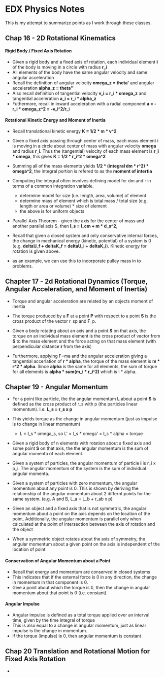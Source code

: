 # EDX Physics Notes

This is my attempt to summarize points as I work through these classes.

## Chap 16 - 2D Rotational Kinematics

#### Rigid Body / Fixed Axis Rotation
  - Given a rigid body and a fixed axis of rotation, each individual element **i** of the body is moving in a circle with radius **r_i**
  - All elements of the body have the same angular velocity and same angular acceleration
  - Recall the definition of angular velocity **omega_z = theta'** and angular acceleration **alpha_z = theta''**
  - Also recall definition of tangential velocity **v_i = r_i * omega_z** and tangential acceleration **a_i = r_i * alpha_z**
  - Futhermore, recall in inward acceleration with a radial component **a = -r_i * omega_z^2 = -v_i^2/r_i**

#### Rotational Kinetic Energy and Moment of Inertia
  - Recall translational kinetic energy **K = 1/2 * m * v^2**
  - Given a fixed axis passing through center of mass, each mass element **i** is moving in a circle about center of mass with angular velocity **omega** and radius **r_i**.  Thus the (tangential) velocity of each mass element is **r_i * omega**, this gives **K = 1/2 * r_i^2 * omega^2**
  - Summing all of the mass elements yields **1/2 * (integral dm * r^2) * omega^2**, the integral portion is refered to as the **moment of intertia** 
  - Computing the integral often involves defining model for dm and r in terms of a common integration variable.
    - determine model for size (i.e. length, area, volume) of element 
    - determine mass of element which is total mass / total size (e.g. length or area or volume) * size of element
    - the above is for uniform objects

  - Parallel Axis Theorem - given the axis for the center of mass and another parallel axis S, then **I_s = I_cm + m * d_s^2**, 

  - Recall that given a closed system and only conservative internal forces, the change in mechanical energy (kinetic, potential) of a system is 0 (e.g. **deltaU_f + deltaK_f = deltaU_i + deltaK_i**). Kinetic energy for rotation is given above.
  - as an example, we can use this to incorporate pulley mass in to problems.

## Chapter 17 - 2d Rotational Dynamics (Torque, Angular Acceleration, and Moment of Inertia)
  - Torque and angular acceleration are related by an objects moment of inertia
  - The torque produced by a **F** at a point **P** with respect to a point **S** is the cross product of the vector r_sp and F_p.

  - Given a body rotating about an axis and a point **S** on that axis, the torque on an individual mass element is the cross product of vector from **S** to the mass element and the force acting on that mass element (with perpendicular distance **r** from the axis) 
  - Furthermore, applying F=ma and the angular acceleration giving a tangential accerlation of **r * alpha**, the torque of the mass element is **m * r^2  * alpha**. Since **alpha** is the same for all elements, the sum of torque for all elements is **alpha * sum(m_i * r_i^2)** which is I * alpha.

## Chapter 19 - Angular Momentum
  - For a point like particle, the the angular momentum **L** about a point **S** is defined as the cross product of r_s with p (the particles linear momentum). I.e. **L_s = r_s x p**
  - This yields torque as the change in angular momentum (just as impulse is to change in linear momentum)
    - L = I_s * omega_s, so L' = I_s * omega' = I_s * alpha = torque
  - Given a rigid body of n elements with rotation about a fixed axis and some point **S** on that axis, the the angular momentum is the sum of angular momenta of each element.

  - Given a system of particles, the angular momentum of particle **i** is r_i x p_i.  The angular momentum of the system is the sum of individual angular momenta.
  - Given a system of particles with zero momentum, the angular momentum about any point is 0. This is shown by deriving the relationship of the angular momentum about 2 differnt points for the same system. (e.g. A and B, L_a = L_b + r_ab x p)

  - Given an object and a fixed axis that is not symmetric, the angular momentum about a point on the axis depends on the location of the point. Additionally, the angular momentum is parallel only when calculated at the point of intersection between the axis of rotation and the object

  - When a symmetric object rotates about the axis of symmetry, the angular momentum about a given point on the axis is independent of the location of point

#### Conservation of Angular Momentum about a Point
  - Recall that energy and momentum are conserved in closed systems
  - This indicates that if the external force is 0 in any direction, the change in momentum in that component is 0.
  - Give a point about which the torque is 0, then the change in angular momentum about that point is 0 (i.e. constant)

#### Angular Impulse
  - Angular impulse is defined as a total torque applied over an interval time, given by the time integral of torque
  - This is also equal to a change in angular momentum, just as linear impulse is the change in momentum.
  - if the torque (impulse) is 0, then angular momentum is constant

## Chap 20 Translation and Rotational Motion for Fixed Axis Rotation
  - 





